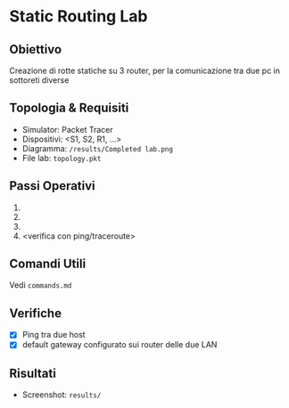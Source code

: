 # Static Routing Lab

## Obiettivo
Creazione di rotte statiche su 3 router, per la comunicazione tra due pc in sottoreti diverse

## Topologia & Requisiti
- Simulator: Packet Tracer
- Dispositivi: <S1, S2, R1, ...>
- Diagramma: `/results/Completed lab.png`
- File lab: `topology.pkt`

## Passi Operativi
1. <configura routers e PC>
2. <configura ip per ogni interfaccia>
3. <abilita ip routing statico su ogni pc>
4. <verifica con ping/traceroute>

## Comandi Utili
Vedi `commands.md`

## Verifiche
- [x] Ping tra due host
- [x] default gateway configurato sui router delle due LAN

## Risultati
- Screenshot: `results/`